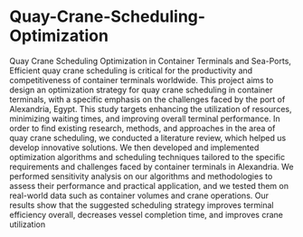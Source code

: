 # Quay-Crane-Scheduling-Optimization
Quay Crane Scheduling Optimization in Container Terminals and Sea-Ports, Efficient quay crane scheduling is critical for the productivity and competitiveness of container 
terminals worldwide. This project aims to design an optimization strategy for quay crane 
scheduling in container terminals, with a specific emphasis on the challenges faced by the port 
of Alexandria, Egypt. This study targets enhancing the utilization of resources, minimizing
waiting times, and improving overall terminal performance.
In order to find existing research, methods, and approaches in the area of quay crane 
scheduling, we conducted a literature review, which helped us develop innovative solutions.
We then developed and implemented optimization algorithms and scheduling techniques 
tailored to the specific requirements and challenges faced by container terminals in Alexandria. 
We performed sensitivity analysis on our algorithms and methodologies to assess their 
performance and practical application, and we tested them on real-world data such as container 
volumes and crane operations. Our results show that the suggested scheduling strategy 
improves terminal efficiency overall, decreases vessel completion time, and improves crane 
utilization
